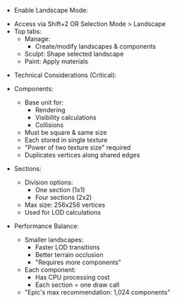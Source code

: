 * Enable Landscape Mode:
 - Access via Shift+2 OR Selection Mode > Landscape
 - Top tabs:
   * Manage:
     - Create/modify landscapes & components
   * Sculpt: Shape selected landscape
   * Paint: Apply materials

* Technical Considerations (Critical):
 - Components:
   * Base unit for:
     - Rendering
     - Visibility calculations 
     - Collisions
   * Must be square & same size
   * Each stored in single texture
   * "Power of two texture size" required
   * Duplicates vertices along shared edges

 - Sections:
   * Division options:
     - One section (1x1)
     - Four sections (2x2)
   * Max size: 256x256 vertices
   * Used for LOD calculations

 - Performance Balance:
   * Smaller landscapes:
     - Faster LOD transitions
     - Better terrain occlusion
     - "Requires more components"
   * Each component:
     - Has CPU processing cost
     - Each section = one draw call
   * "Epic's max recommendation: 1,024 components"